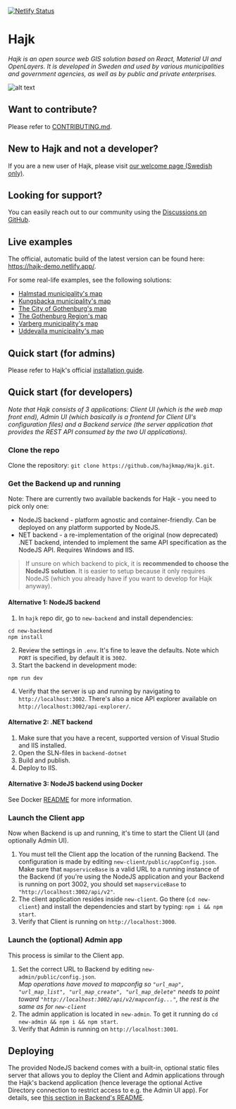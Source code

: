 [![Netlify Status](https://api.netlify.com/api/v1/badges/fa0760e3-fd3a-43bf-a704-27e05cb901cc/deploy-status)](https://app.netlify.com/sites/hajk-demo/deploys)

# Hajk

_Hajk is an open source web GIS solution based on React, Material UI and OpenLayers. It is developed in Sweden and used by various municipalities and government agencies, as well as by public and private enterprises._

![alt text](https://user-images.githubusercontent.com/110222/96265856-42960000-0fc6-11eb-805e-9e41ec5d77f9.png "Hajk 3 with all tools visible")

## Want to contribute?

Please refer to [CONTRIBUTING.md](https://github.com/hajkmap/Hajk/blob/master/CONTRIBUTING.md).

## New to Hajk and not a developer?

If you are a new user of Hajk, please visit [our welcome page (Swedish only)](https://www.hajkmap.se/).

## Looking for support?

You can easily reach out to our community using the [Discussions on GitHub](https://github.com/hajkmap/Hajk/discussions).

## Live examples

The official, automatic build of the latest version can be found here: https://hajk-demo.netlify.app/.

For some real-life examples, see the following solutions:

- [Halmstad municipality's map](https://karta.halmstad.se)
- [Kungsbacka municipality's map](https://karta.kungsbacka.se)
- [The City of Gothenburg's map](https://karta.goteborg.se)
- [The Gothenburg Region's map](https://karta.goteborgsregionen.se)
- [Varberg municipality's map](https://karta.varberg.se)
- [Uddevalla municipality's map](https://karta.uddevalla.se)

## Quick start (for admins)

Please refer to Hajk's official [installation guide](https://github.com/hajkmap/Hajk/wiki/Installation-guide-%28for-pre-packaged-releases%29).

## Quick start (for developers)

_Note that Hajk consists of 3 applications: Client UI (which is the web map front end), Admin UI (which basically is a frontend for Client UI's configuration files) and a Backend service (the server application that provides the REST API consumed by the two UI applications)._

### Clone the repo

Clone the repository: `git clone https://github.com/hajkmap/Hajk.git`.

### Get the Backend up and running

Note: There are currently two available backends for Hajk - you need to pick only one:

- NodeJS backend - platform agnostic and container-friendly. Can be deployed on any platform supported by NodeJS.
- NET backend - a re-implementation of the original (now deprecated) .NET backend, intended to implement the same API specification as the NodeJS API. Requires Windows and IIS.

> If unsure on which backend to pick, it is **recommended to choose the NodeJS solution**. It is easier to setup because it only requires NodeJS (which you already have if you want to develop for Hajk anyway).

#### Alternative 1: NodeJS backend

1. In `hajk` repo dir, go to `new-backend` and install dependencies:

```
cd new-backend
npm install
```

2. Review the settings in `.env`. It's fine to leave the defaults. Note which `PORT` is specified, by default it is `3002`.
3. Start the backend in development mode:

```
npm run dev
```

4. Verify that the server is up and running by navigating to `http://localhost:3002`. There's also a nice API explorer available on `http://localhost:3002/api-explorer/`.

#### Alternative 2: .NET backend

1. Make sure that you have a recent, supported version of Visual Studio and IIS installed.
1. Open the SLN-files in `backend-dotnet`
1. Build and publish.
1. Deploy to IIS.

#### Alternative 3: NodeJS backend using Docker

See Docker [README](Docker/README.md) for more information.

### Launch the Client app

Now when Backend is up and running, it's time to start the Client UI (and optionally Admin UI).

1. You must tell the Client app the location of the running Backend. The configuration is made by editing `new-client/public/appConfig.json`. Make sure that `mapserviceBase` is a valid URL to a running instance of the Backend (if you're using the NodeJS application and your Backend is running on port 3002, you should set `mapserviceBase` to `"http://localhost:3002/api/v2"`.
1. The client application resides inside `new-client`. Go there (`cd new-client`) and install the dependencies and start by typing: `npm i && npm start`.
1. Verify that Client is running on `http://localhost:3000`.

### Launch the (optional) Admin app

This process is similar to the Client app.

1. Set the correct URL to Backend by editing `new-admin/public/config.json`.  
   _Map operations have moved to mapconfig so `"url_map", "url_map_list", "url_map_create", "url_map_delete"` needs to point toward `"http://localhost:3002/api/v2/mapconfig..."`, the rest is the same as for `new-client`_
2. The admin application is located in `new-admin`. To get it running do `cd new-admin && npm i && npm start`.
3. Verify that Admin is running on `http://localhost:3001`.

## Deploying

The provided NodeJS backend comes with a built-in, optional static files server that allows you to deploy the Client and Admin applications through the Hajk's backend application (hence leverage the optional Active Directory connection to restrict access to e.g. the Admin UI app). For details, see [this section in Backend's README](https://github.com/hajkmap/Hajk/tree/master/new-backend#deploy).
